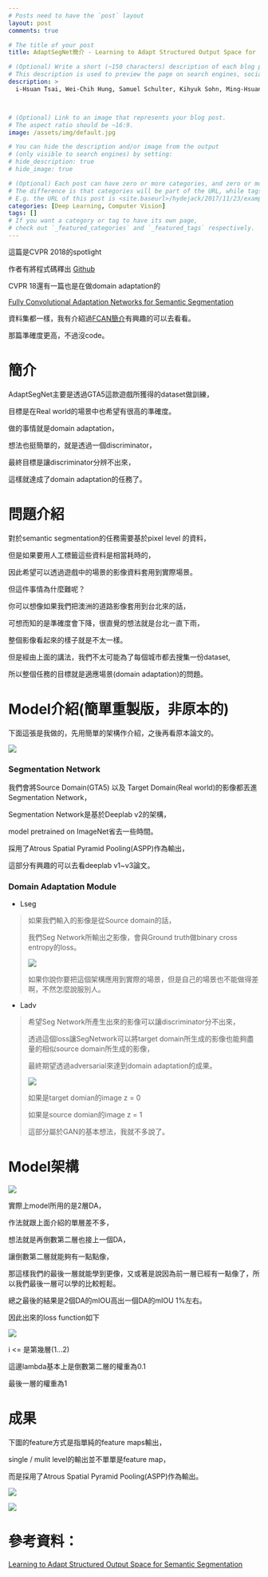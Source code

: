 ```yaml
---
# Posts need to have the `post` layout
layout: post
comments: true

# The title of your post
title: AdaptSegNet簡介 - Learning to Adapt Structured Output Space for Semantic Segmentation, CVPR 2018 (spotlight)

# (Optional) Write a short (~150 characters) description of each blog post.
# This description is used to preview the page on search engines, social media, etc.
description: >
  i-Hsuan Tsai, Wei-Chih Hung, Samuel Schulter, Kihyuk Sohn, Ming-Hsuan Yang, Manmohan Chandraker, ["Learning to Adapt Structured Output Space for Semantic Segmentation"](https://arxiv.org/abs/1802.10349)arXiv:1802.10349



# (Optional) Link to an image that represents your blog post.
# The aspect ratio should be ~16:9.
image: /assets/img/default.jpg

# You can hide the description and/or image from the output
# (only visible to search engines) by setting:
# hide_description: true
# hide_image: true

# (Optional) Each post can have zero or more categories, and zero or more tags.
# The difference is that categories will be part of the URL, while tags will not.
# E.g. the URL of this post is <site.baseurl>/hydejack/2017/11/23/example-content/
categories: [Deep Learning, Computer Vision]
tags: []
# If you want a category or tag to have its own page,
# check out `_featured_categories` and `_featured_tags` respectively.
---
```

這篇是CVPR 2018的spotlight

作者有將程式碼釋出 [Github](https://github.com/wasidennis/AdaptSegNet)

CVPR 18還有一篇也是在做domain adaptation的

[Fully Convolutional Adaptation Networks for Semantic Segmentation](https://arxiv.org/abs/1804.08286)

資料集都一樣，我有介紹過[FCAN簡介](https://xiaosean.github.io/deep%20learning/computer%20vision/2018/06/20/FCAN/)有興趣的可以去看看。

那篇準確度更高，不過沒code。

# 簡介

AdaptSegNet主要是透過GTA5這款遊戲所獲得的dataset做訓練，

目標是在Real world的場景中也希望有很高的準確度。

做的事情就是domain adaptation，

想法也挺簡單的，就是透過一個discriminator，

最終目標是讓discriminator分辨不出來，

這樣就達成了domain adaptation的任務了。


# 問題介紹

對於semantic segmentation的任務需要基於pixel level 的資料，

但是如果要用人工標籤這些資料是相當耗時的，

因此希望可以透過遊戲中的場景的影像資料套用到實際場景。

但這件事情為什麼難呢？

你可以想像如果我們把澳洲的道路影像套用到台北來的話，

可想而知的是準確度會下降，很直覺的想法就是台北一直下雨，

整個影像看起來的樣子就是不太一樣。

但是經由上面的講法，我們不太可能為了每個城市都去搜集一份dataset,

所以整個任務的目標就是適應場景(domain adaptation)的問題。


# Model介紹(簡單重製版，非原本的)

下面這張是我做的，先用簡單的架構作介紹，之後再看原本論文的。

![](/assets/img/2018-06-20-AdaptSegNet/single-model.png)

### Segmentation Network

我們會將Source Domain(GTA5) 以及 Target Domain(Real world)的影像都丟進Segmentation Network，

Segmentation Network是基於Deeplab v2的架構，

model pretrained on ImageNet省去一些時間。

採用了Atrous Spatial Pyramid Pooling(ASPP)作為輸出，

這部分有興趣的可以去看deeplab v1~v3論文。

### Domain Adaptation Module

- Lseg
> 如果我們輸入的影像是從Source domain的話，
>
> 我們Seg Network所輸出之影像，會與Ground truth做binary cross entropy的loss。
>
> ![](/assets/img/2018-06-20-AdaptSegNet/seg-loss.png)
>
> 如果你說你要把這個架構應用到實際的場景，但是自己的場景也不能做得差啊，不然怎麼說服別人。

- Ladv
> 希望Seg Network所產生出來的影像可以讓discriminator分不出來，
>
> 透過這個loss讓SegNetwork可以將target domain所生成的影像也能夠盡量的相似source domain所生成的影像，
>
> 最終期望透過adversarial來達到domain adaptation的成果。
>
> ![](/assets/img/2018-06-20-AdaptSegNet/adv-loss.png)
>
> 如果是target domian的image z = 0
>
> 如果是source domian的image z = 1
>
> 這部分屬於GAN的基本想法，我就不多說了。




# Model架構

![](/assets/img/2018-06-20-AdaptSegNet/multi-model.png)

實際上model所用的是2層DA，

作法就跟上面介紹的單層差不多，

想法就是再倒數第二層也接上一個DA，

讓倒數第二層就能夠有一點點像，

那這樣我們的最後一層就能學到更像，又或著是說因為前一層已經有一點像了，所以我們最後一層可以學的比較輕鬆。

總之最後的結果是2個DA的mIOU高出一個DA的mIOU 1%左右。

因此出來的loss function如下

![](/assets/img/2018-06-20-AdaptSegNet/multi-loss.png)

i <= 是第幾層(1...2)

這邊lambda基本上是倒數第二層的權重為0.1

最後一層的權重為1


# 成果

下圖的feature方式是指單純的feature maps輸出，

single / mulit level的輸出並不單單是feature map，

而是採用了Atrous Spatial Pyramid Pooling(ASPP)作為輸出。

![](/assets/img/2018-06-20-AdaptSegNet/result1.png)

![](/assets/img/2018-06-20-AdaptSegNet/result2.png)








# 參考資料：

[Learning to Adapt Structured Output Space for Semantic Segmentation]

[Learning to Adapt Structured Output Space for Semantic Segmentation]:https://arxiv.org/abs/1802.10349
